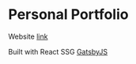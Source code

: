 <h1>Personal Portfolio</h1>

Website [link](http://lh.now.sh)

Built with React SSG [GatsbyJS](https://www.gatsbyjs.org/) 
